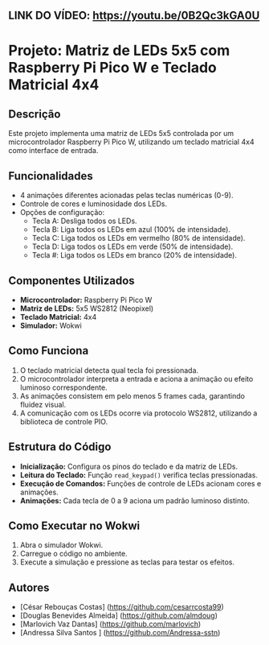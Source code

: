 ## LINK DO VÍDEO: https://youtu.be/0B2Qc3kGA0U

# Projeto: Matriz de LEDs 5x5 com Raspberry Pi Pico W e Teclado Matricial 4x4

## Descrição
Este projeto implementa uma matriz de LEDs 5x5 controlada por um microcontrolador Raspberry Pi Pico W, utilizando um teclado matricial 4x4 como interface de entrada.

## Funcionalidades
- 4 animações diferentes acionadas pelas teclas numéricas (0-9).
- Controle de cores e luminosidade dos LEDs.
- Opções de configuração:
  - Tecla A: Desliga todos os LEDs.
  - Tecla B: Liga todos os LEDs em azul (100% de intensidade).
  - Tecla C: Liga todos os LEDs em vermelho (80% de intensidade).
  - Tecla D: Liga todos os LEDs em verde (50% de intensidade).
  - Tecla #: Liga todos os LEDs em branco (20% de intensidade).

## Componentes Utilizados
- **Microcontrolador:** Raspberry Pi Pico W
- **Matriz de LEDs:** 5x5 WS2812 (Neopixel)
- **Teclado Matricial:** 4x4
- **Simulador:** Wokwi

## Como Funciona
1. O teclado matricial detecta qual tecla foi pressionada.
2. O microcontrolador interpreta a entrada e aciona a animação ou efeito luminoso correspondente.
3. As animações consistem em pelo menos 5 frames cada, garantindo fluidez visual.
4. A comunicação com os LEDs ocorre via protocolo WS2812, utilizando a biblioteca de controle PIO.

## Estrutura do Código
- **Inicialização:** Configura os pinos do teclado e da matriz de LEDs.
- **Leitura do Teclado:** Função `read_keypad()` verifica teclas pressionadas.
- **Execução de Comandos:** Funções de controle de LEDs acionam cores e animações.
- **Animações:** Cada tecla de 0 a 9 aciona um padrão luminoso distinto.

## Como Executar no Wokwi
1. Abra o simulador Wokwi.
2. Carregue o código no ambiente.
3. Execute a simulação e pressione as teclas para testar os efeitos.

## Autores
- [César Rebouças Costas] (https://github.com/cesarrcosta99)
- [Douglas Benevides Almeida] (https://github.com/almdoug)
- [Marlovich Vaz Dantas] (https://github.com/marlovich) 
- [Andressa Silva Santos ] (https://github.com/Andressa-sstn)


